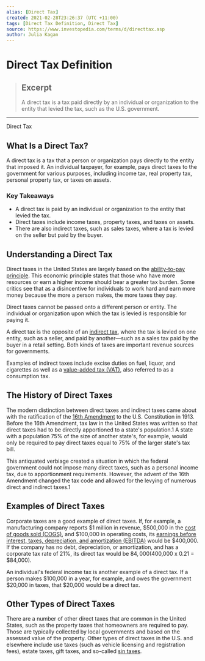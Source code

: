 ```yaml
---
alias: [Direct Tax]
created: 2021-02-28T23:26:37 (UTC +11:00)
tags: [Direct Tax Definition, Direct Tax]
source: https://www.investopedia.com/terms/d/directtax.asp
author: Julia Kagan
---
```


# Direct Tax Definition

> ## Excerpt
> A direct tax is a tax paid directly by an individual or organization to the entity that levied the tax, such as the U.S. government.

---

Direct Tax
## What Is a Direct Tax?

A direct tax is a tax that a person or organization pays directly to the entity that imposed it. An individual taxpayer, for example, pays direct taxes to the government for various purposes, including income tax, real property tax, personal property tax, or taxes on assets.

### Key Takeaways

-   A direct tax is paid by an individual or organization to the entity that levied the tax.
-   Direct taxes include income taxes, property taxes, and taxes on assets.
-   There are also indirect taxes, such as sales taxes, where a tax is levied on the seller but paid by the buyer.

## Understanding a Direct Tax

Direct taxes in the United States are largely based on the [ability-to-pay principle](https://www.investopedia.com/terms/a/abilitytopay.asp). This economic principle states that those who have more resources or earn a higher income should bear a greater tax burden. Some critics see that as a disincentive for individuals to work hard and earn more money because the more a person makes, the more taxes they pay.

Direct taxes cannot be passed onto a different person or entity. The individual or organization upon which the tax is levied is responsible for paying it.

A direct tax is the opposite of an [indirect tax](https://www.investopedia.com/terms/i/indirecttax.asp), where the tax is levied on one entity, such as a seller, and paid by another—such as a sales tax paid by the buyer in a retail setting. Both kinds of taxes are important revenue sources for governments.

Examples of indirect taxes include excise duties on fuel, liquor, and cigarettes as well as a [value-added tax (VAT)](https://www.investopedia.com/terms/v/valueaddedtax.asp), also referred to as a consumption tax.

## The History of Direct Taxes

The modern distinction between direct taxes and indirect taxes came about with the ratification of the [16th Amendment](https://www.investopedia.com/terms/s/sixteenth-amendment.asp) to the U.S. Constitution in 1913. Before the 16th Amendment, tax law in the United States was written so that direct taxes had to be directly apportioned to a state's population.1 A state with a population 75% of the size of another state's, for example, would only be required to pay direct taxes equal to 75% of the larger state's tax bill.

This antiquated verbiage created a situation in which the federal government could not impose many direct taxes, such as a personal income tax, due to apportionment requirements. However, the advent of the 16th Amendment changed the tax code and allowed for the levying of numerous direct and indirect taxes.1

## Examples of Direct Taxes

Corporate taxes are a good example of direct taxes. If, for example, a manufacturing company reports $1 million in revenue, $500,000 in the [cost of goods sold (COGS)](https://www.investopedia.com/terms/c/cogs.asp), and $100,000 in operating costs, its [earnings before interest, taxes, depreciation, and amortization (EBITDA)](https://www.investopedia.com/terms/e/ebitda.asp) would be $400,000. If the company has no debt, depreciation, or amortization, and has a corporate tax rate of 21%, its direct tax would be $84,000 ($400,000 x 0.21 = $84,000).

An individual's federal income tax is another example of a direct tax. If a person makes $100,000 in a year, for example, and owes the government $20,000 in taxes, that $20,000 would be a direct tax.

## Other Types of Direct Taxes

There are a number of other direct taxes that are common in the United States, such as the property taxes that homeowners are required to pay. Those are typically collected by local governments and based on the assessed value of the property. Other types of direct taxes in the U.S. and elsewhere include use taxes (such as vehicle licensing and registration fees), estate taxes, gift taxes, and so-called [sin taxes](https://www.investopedia.com/terms/s/sin_tax.asp).
